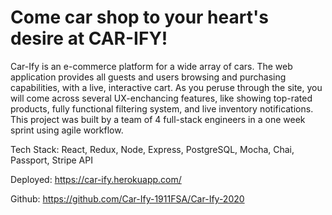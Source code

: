 # Come car shop to your heart's desire at CAR-IFY!

Car-Ify is an e-commerce platform for a wide array of cars. The web application provides all guests and users browsing and purchasing capabilities, with a live, interactive cart. As you peruse through the site, you will come across several UX-enchancing features, like showing top-rated products, fully functional filtering system, and live inventory notifications. This project was built by a team of 4 full-stack engineers in a one week sprint using agile workflow.

Tech Stack: React, Redux, Node, Express, PostgreSQL, Mocha, Chai, Passport, Stripe API

Deployed: https://car-ify.herokuapp.com/

Github: https://github.com/Car-Ify-1911FSA/Car-Ify-2020
